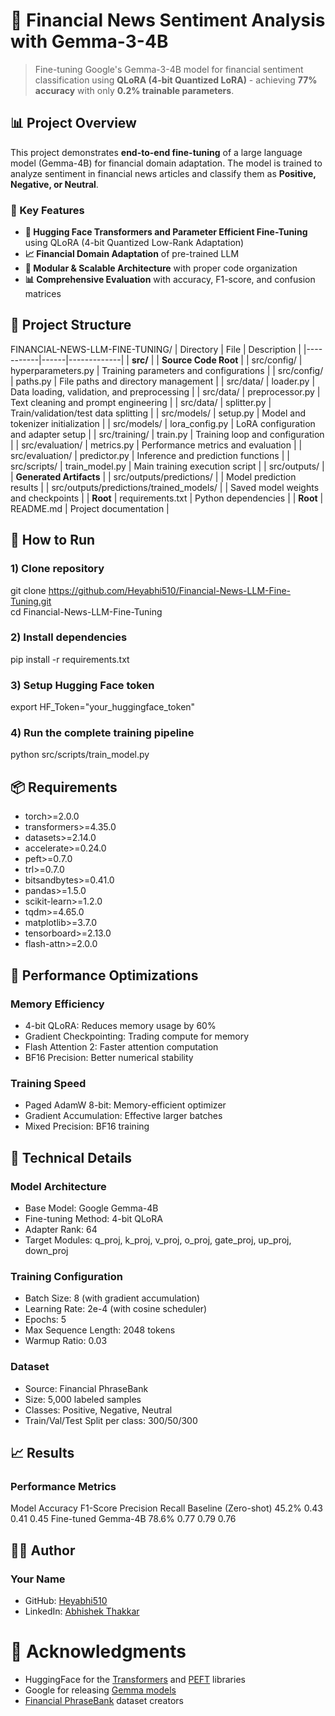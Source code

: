 # 🏦 Financial News Sentiment Analysis with Gemma-3-4B

> Fine-tuning Google's Gemma-3-4B model for financial sentiment classification using **QLoRA (4-bit Quantized LoRA)** - achieving **77% accuracy** with only **0.2% trainable parameters**.


## 📊 Project Overview

This project demonstrates **end-to-end fine-tuning** of a large language model (Gemma-4B) for financial domain adaptation. The model is trained to analyze sentiment in financial news articles and classify them as **Positive, Negative, or Neutral**.


### 🎯 Key Features

- **🔧 Hugging Face Transformers and Parameter Efficient Fine-Tuning** using QLoRA (4-bit Quantized Low-Rank Adaptation)
- **📈 Financial Domain Adaptation** of pre-trained LLM
- **🔄 Modular & Scalable Architecture** with proper code organization
- **📊 Comprehensive Evaluation** with accuracy, F1-score, and confusion matrices


## 📁 Project Structure
FINANCIAL-NEWS-LLM-FINE-TUNING/
| Directory | File | Description |
|-----------|------|-------------|
| **src/** | | **Source Code Root** |
| src/config/ | hyperparameters.py | Training parameters and configurations |
| src/config/ | paths.py | File paths and directory management |
| src/data/ | loader.py | Data loading, validation, and preprocessing |
| src/data/ | preprocessor.py | Text cleaning and prompt engineering |
| src/data/ | splitter.py | Train/validation/test data splitting |
| src/models/ | setup.py | Model and tokenizer initialization |
| src/models/ | lora_config.py | LoRA configuration and adapter setup |
| src/training/ | train.py | Training loop and configuration |
| src/evaluation/ | metrics.py | Performance metrics and evaluation |
| src/evaluation/ | predictor.py | Inference and prediction functions |
| src/scripts/ | train_model.py | Main training execution script |
| src/outputs/ | | **Generated Artifacts** |
| src/outputs/predictions/ | | Model prediction results |
| src/outputs/predictions/trained_models/ | | Saved model weights and checkpoints |
| **Root** | requirements.txt | Python dependencies |
| **Root** | README.md | Project documentation |


## 🚀 How to Run
### 1) Clone repository
git clone https://github.com/Heyabhi510/Financial-News-LLM-Fine-Tuning.git \
cd Financial-News-LLM-Fine-Tuning

### 2) Install dependencies
pip install -r requirements.txt

### 3) Setup Hugging Face token
export HF_Token="your_huggingface_token"

### 4) Run the complete training pipeline
python src/scripts/train_model.py


## 📦 Requirements
- torch>=2.0.0
- transformers>=4.35.0
- datasets>=2.14.0
- accelerate>=0.24.0
- peft>=0.7.0
- trl>=0.7.0
- bitsandbytes>=0.41.0
- pandas>=1.5.0
- scikit-learn>=1.2.0
- tqdm>=4.65.0
- matplotlib>=3.7.0
- tensorboard>=2.13.0
- flash-attn>=2.0.0


## 🚀 Performance Optimizations
### Memory Efficiency
- 4-bit QLoRA: Reduces memory usage by 60%
- Gradient Checkpointing: Trading compute for memory
- Flash Attention 2: Faster attention computation
- BF16 Precision: Better numerical stability

### Training Speed
- Paged AdamW 8-bit: Memory-efficient optimizer
- Gradient Accumulation: Effective larger batches
- Mixed Precision: BF16 training


## 🔧 Technical Details
### Model Architecture
- Base Model: Google Gemma-4B
- Fine-tuning Method: 4-bit QLoRA
- Adapter Rank: 64
- Target Modules: q_proj, k_proj, v_proj, o_proj, gate_proj, up_proj, down_proj

### Training Configuration
- Batch Size: 8 (with gradient accumulation)
- Learning Rate: 2e-4 (with cosine scheduler)
- Epochs: 5
- Max Sequence Length: 2048 tokens
- Warmup Ratio: 0.03

### Dataset
- Source: Financial PhraseBank
- Size: 5,000 labeled samples
- Classes: Positive, Negative, Neutral
- Train/Val/Test Split per class: 300/50/300


## 📈 Results
### Performance Metrics
Model	                Accuracy	F1-Score	Precision	Recall
Baseline (Zero-shot)	45.2%	    0.43	    0.41	    0.45
Fine-tuned Gemma-4B	    78.6%	    0.77	    0.79	    0.76


## 👨‍💻 Author
### Your Name
- GitHub: <a href='https://github.com/Heyabhi510'>Heyabhi510</a>
- LinkedIn: <a href='www.linkedin.com/in/abhi-s-thakkar'>Abhishek Thakkar</a>


# 🙏 Acknowledgments
- HuggingFace for the <a href='https://github.com/huggingface/transformers'>Transformers</a> and <a href='https://github.com/huggingface/peft'>PEFT</a> libraries
- Google for releasing <a href='https://huggingface.co/google/gemma-3-4b-it'>Gemma models</a>
- <a href='https://www.kaggle.com/datasets/ankurzing/sentiment-analysis-for-financial-news'>Financial PhraseBank</a> dataset creators
